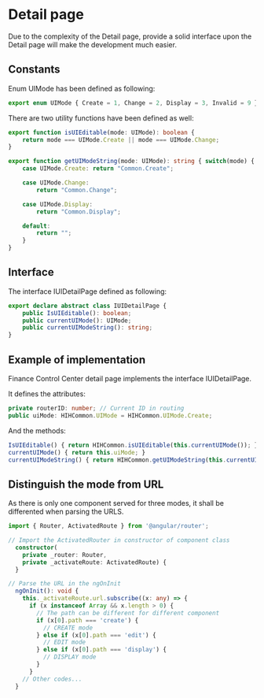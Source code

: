 # Detail page
Due to the complexity of the Detail page, provide a solid interface upon the Detail page will make the development much easier.

## Constants
Enum UIMode has been defined as following:

```typescript
export enum UIMode { Create = 1, Change = 2, Display = 3, Invalid = 9 };
```

There are two utility functions have been defined as well:

```typescript
export function isUIEditable(mode: UIMode): boolean { 
    return mode === UIMode.Create || mode === UIMode.Change; 
}

export function getUIModeString(mode: UIMode): string { switch(mode) { 
    case UIMode.Create: return "Common.Create";

    case UIMode.Change:
        return "Common.Change";

    case UIMode.Display:
        return "Common.Display";

    default:
        return "";
    }
}
```

## Interface
The interface IUIDetailPage defined as following:

```typescript
export declare abstract class IUIDetailPage { 
    public IsUIEditable(): boolean; 
    public currentUIMode(): UIMode; 
    public currentUIModeString(): string; 
}
```

## Example of implementation
Finance Control Center detail page implements the interface IUIDetailPage.

It defines the attributes:
```typescript
private routerID: number; // Current ID in routing 
public uiMode: HIHCommon.UIMode = HIHCommon.UIMode.Create;
```

And the methods: 
```typescript
IsUIEditable() { return HIHCommon.isUIEditable(this.currentUIMode()); } 
currentUIMode() { return this.uiMode; } 
currentUIModeString() { return HIHCommon.getUIModeString(this.currentUIMode()); }
```

## Distinguish the mode from URL
As there is only one component served for three modes, it shall be differented when parsing the URLS.

```typescript
import { Router, ActivatedRoute } from '@angular/router';

// Import the ActivatedRouter in constructor of component class
  constructor(
    private _router: Router,
    private _activateRoute: ActivatedRoute) {
  }

// Parse the URL in the ngOnInit
  ngOnInit(): void {
    this._activateRoute.url.subscribe((x: any) => {
      if (x instanceof Array && x.length > 0) {
        // The path can be different for different component
        if (x[0].path === 'create') {
          // CREATE mode
        } else if (x[0].path === 'edit') {
          // EDIT mode
        } else if (x[0].path === 'display') {
          // DISPLAY mode
        }
      }
    // Other codes...
  }
```
